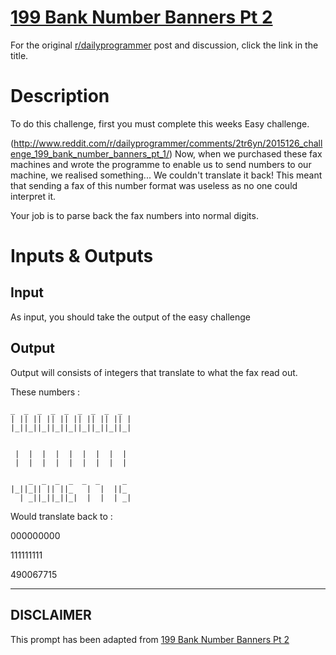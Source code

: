 # [199 Bank Number Banners Pt 2](https://www.reddit.com/r/dailyprogrammer/comments/2u0fyx/2015126_challenge_199_bank_number_banners_pt_2/)

For the original [r/dailyprogrammer](https://www.reddit.com/r/dailyprogrammer/) post and discussion, click the link in the title.

# Description
To do this challenge, first you must complete this weeks Easy challenge.

(http://www.reddit.com/r/dailyprogrammer/comments/2tr6yn/2015126_challenge_199_bank_number_banners_pt_1/)
Now, when we purchased these fax machines and wrote the programme to enable us to send numbers to our machine, we realised something... We couldn't translate it back!
This meant that sending a fax of this number format was useless as no one could interpret it.

Your job is to parse back the fax numbers into normal digits.

# Inputs & Outputs
## Input
As input, you should take the output of the easy challenge

## Output
Output will consists of integers that translate to what the fax read out.

These numbers : 


```
_  _  _  _  _  _  _  _  _ 
| || || || || || || || || |
|_||_||_||_||_||_||_||_||_|


 |  |  |  |  |  |  |  |  |
 |  |  |  |  |  |  |  |  |

    _  _  _  _  _  _     _ 
|_||_|| || ||_   |  |  ||_ 
  | _||_||_||_|  |  |  | _|
```
Would translate back to :

000000000

111111111

490067715


----
## **DISCLAIMER**
This prompt has been adapted from [199 Bank Number Banners Pt 2](https://www.reddit.com/r/dailyprogrammer/comments/2u0fyx/2015126_challenge_199_bank_number_banners_pt_2/
)
